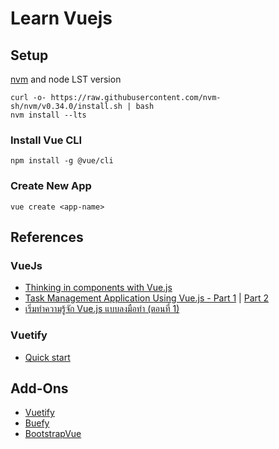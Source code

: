 # Learn Vuejs

## Setup

[nvm](https://github.com/nvm-sh/nvm) and node LST version

	curl -o- https://raw.githubusercontent.com/nvm-sh/nvm/v0.34.0/install.sh | bash
	nvm install --lts


### Install Vue CLI

	npm install -g @vue/cli


### Create New App

	vue create <app-name>

## References

### VueJs
- [Thinking in components with Vue.js](https://medium.com/@_shirish/thinking-in-components-with-vue-js-a35b5af12df)
- [Task Management Application Using Vue.js - Part 1](https://levelup.gitconnected.com/task-management-application-using-vue-js-part-1-df607ca30f48) | [Part 2](https://levelup.gitconnected.com/task-management-application-using-vue-js-part-2-d785a96acda6)
- [เริ่มทำความรู้จัก Vue.js แบบลงมือทำ (ตอนที่ 1)](https://medium.com/thipwriteblog/%E0%B9%80%E0%B8%A3%E0%B8%B4%E0%B9%88%E0%B8%A1%E0%B8%97%E0%B8%B3%E0%B8%84%E0%B8%A7%E0%B8%B2%E0%B8%A1%E0%B8%A3%E0%B8%B9%E0%B9%89%E0%B8%88%E0%B8%B1%E0%B8%81-vue-js-%E0%B9%81%E0%B8%9A%E0%B8%9A%E0%B8%A5%E0%B8%87%E0%B8%A1%E0%B8%B7%E0%B8%AD%E0%B8%97%E0%B8%B3-%E0%B8%95%E0%B8%AD%E0%B8%99%E0%B8%97%E0%B8%B5%E0%B9%88-1-839e7c6a6c37)


### Vuetify
 - [Quick start](https://vuetifyjs.com/en/getting-started/quick-start)

## Add-Ons
- [Vuetify](https://vuetifyjs.com)
- [Buefy](https://buefy.org/)
- [BootstrapVue](https://bootstrap-vue.js.org/)
